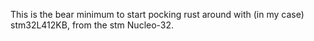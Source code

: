 This is the bear minimum to start pocking rust around with (in my case) stm32L412KB, from the stm Nucleo-32.
